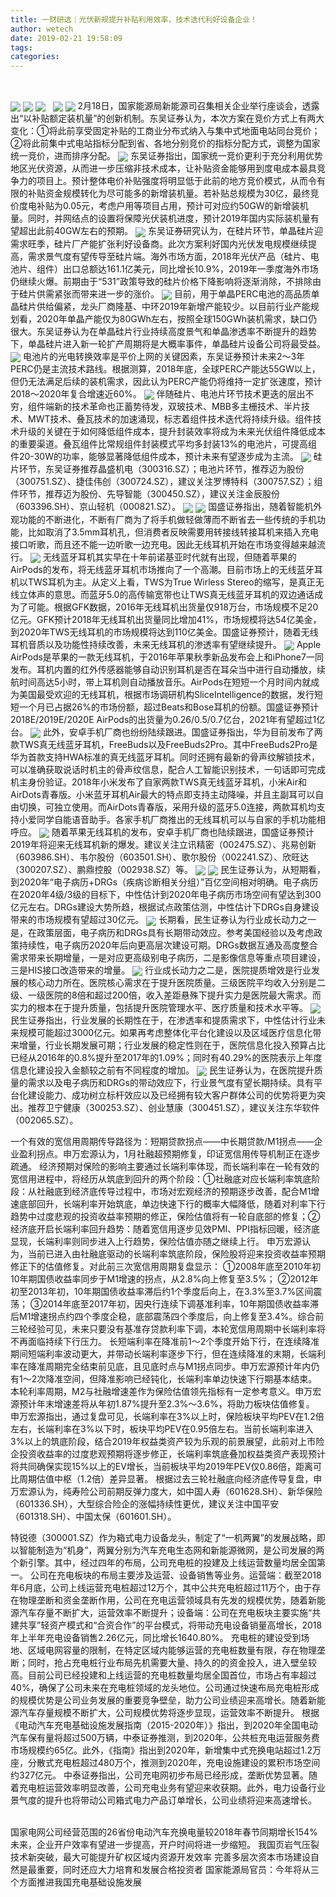 ```yaml
---
title: 一财研选｜光伏新规提升补贴利用效率，技术迭代利好设备企业！
author: wetech
date: 2019-02-21 19:58:09
tags: 
categories: 
---
```

 
<!-- more -->
<img align="center" border="0" src="https://imgcdn.yicai.com/uppics/images/2019/02/e6049397735e3e5d1559f54ecaa77e3a.jpg" />
<img align="center" border="0" src="https://imgcdn.yicai.com/uppics/images/2019/02/96c3bf46b35a62ffbb08edc78544d883.jpg" />

<img align="center" border="0" src="https://imgcdn.yicai.com/uppics/images/2019/02/eeb5288328f305b2b004eae640f1a137.jpg" />
 
<img align="center" border="0" src="https://imgcdn.yicai.com/uppics/images/2019/02/66de444f3f84192c0cc9e053a25a422f.jpg" />

<img align="center" border="0" src="https://imgcdn.yicai.com/uppics/images/2019/02/807d0a1c5e2f263a6e3beb00a3b2c140.jpg" />
2月18日，国家能源局新能源司召集相关企业举行座谈会，透露出“以补贴额定装机量”的创新机制。东吴证券认为，本次方案在竞价方式上有两大变化：①将此前享受固定补贴的工商业分布式纳入与集中式地面电站同台竞价；②将此前集中式电站指标分配到省、各地分别竞价的指标分配方式，调整为国家统一竞价，进而排序分配。
<img align="center" border="0" src="https://imgcdn.yicai.com/uppics/images/2019/02/9cef6925170e2f520d85a723f2909a42.jpg" />
东吴证券指出，国家统一竞价更利于充分利用优势地区光伏资源，从而进一步压缩非技术成本，让补贴资金能够用到度电成本最具竞争力的项目上。预计整体电价补贴强度将明显低于此前的地方竞价模式，从而令有限的补贴资金规模转化为尽可能多的新增装机量。若补贴总规模为30亿，最终竞价度电补贴为0.05元，考虑户用等项目占用，预计可对应约50GW的新增装机量。同时，并网结点的设置将保障光伏装机进度，预计2019年国内实际装机量有望超出此前40GW左右的预期。
<img align="center" border="0" src="https://imgcdn.yicai.com/uppics/images/2019/02/0f399853819e3e710d40a295cbc7810b.jpg" />
东吴证券研究认为，在硅片环节，单晶硅片迎需求旺季，硅片厂产能扩张利好设备商。此次方案利好国内光伏发电规模继续提高，需求景气度有望传导至硅片端。海外市场方面，2018年光伏产品（硅片、电池片、组件）出口总额达161.1亿美元，同比增长10.9%，2019年一季度海外市场仍继续火爆。前期由于“531”政策导致的硅片价格下降影响将逐渐消除，不排除由于硅片供需紧张而带来进一步的涨价。
<img align="center" border="0" src="https://imgcdn.yicai.com/uppics/images/2019/02/ac5f1e6e3eb3cc4f043c46b4554a24a1.jpg" />
目前，用于单晶PERC电池的高品质单晶硅片供给偏紧，龙头厂商隆基、中环2019年新增产能较少。以目前行业产能规划看，2020年单晶产能仅为80GWh左右，按照全球150GWh装机需求，缺口仍很大。东吴证券认为在单晶硅片行业持续高度景气和单晶渗透率不断提升的趋势下，单晶硅片进入新一轮扩产周期将是大概率事件，单晶硅片设备公司将最受益。
<img align="center" border="0" src="https://imgcdn.yicai.com/uppics/images/2019/02/35f02ce9fa0efbd1c09c1c1886b9a3a9.jpg" />
电池片的光电转换效率是平价上网的关键因素，东吴证券预计未来2～3年PERC仍是主流技术路线。根据测算，2018年底，全球PERC产能达55GW以上，但仍无法满足后续的装机需求，因此认为PERC产能仍将维持一定扩张速度，预计2018～2020年复合增速近60%。
<img align="center" border="0" src="https://imgcdn.yicai.com/uppics/images/2019/02/8cd6fc51f507193d08d8bd6dffe38902.jpg" />
伴随硅片、电池片环节技术更迭的层出不穷，组件端新的技术革命也正蓄势待发，双玻技术、MBB多主栅技术、半片技术、MWT技术、叠瓦技术的加速涌现，标志着组件技术迭代将持续升级。组件技术升级的关键在于如何降低组件成本，提升封装效率将成为未来光伏组件降低成本的重要渠道。叠瓦组件比常规组件封装模式平均多封装13%的电池片，可提高组件20-30W的功率，能够显著降低组件成本，预计未来有望逐步成为主流。
<img align="center" border="0" src="https://imgcdn.yicai.com/uppics/images/2019/02/1f276f15d9719063f91951c1017bb57a.jpg" />
硅片环节，东吴证券推荐晶盛机电（300316.SZ）；电池片环节，推荐迈为股份（300751.SZ）、捷佳伟创（300724.SZ），建议关注罗博特科（300757.SZ）；组件环节，推荐迈为股份、先导智能（300450.SZ），建议关注金辰股份（603396.SH）、京山轻机（000821.SZ）。
<img align="center" border="0" src="https://imgcdn.yicai.com/uppics/images/2019/02/5f9ba42e8b23a9d9cd96348cd0bf704e.jpg" />

<img align="center" border="0" src="https://imgcdn.yicai.com/uppics/images/2019/02/e24c4170abead9d5b9168ab2ddbf18e3.jpg" />
国盛证券指出，随着智能机外观功能的不断进化，不断有厂商为了将手机做轻做薄而不断省去一些传统的手机功能，比如取消了3.5mm耳机孔，但消费者反映需要用转接线转接耳机来插入充电接口听歌，而且还不能一边听歌一边充电。因此无线耳机开始在市场变得越来越流行。
<img align="center" border="0" src="https://imgcdn.yicai.com/uppics/images/2019/02/6702c45e592a30ec0b038df7cfe9930d.jpg" />
无线蓝牙耳机其实早在十年前诺基亚时代就有出现，但随着苹果的AirPods的发布，将无线蓝牙耳机市场推向了一个高潮。目前市场上的无线蓝牙耳机以TWS耳机为主。从定义上看，TWS为True Wirless Stereo的缩写，是真正无线立体声的意思。而蓝牙5.0的高传输宽带也让TWS真无线蓝牙耳机的双边通话成为了可能。根据GFK数据，2016年无线耳机出货量仅918万台，市场规模不足20亿元。GFK预计2018年无线耳机出货量同比增加41%，市场规模将达54亿美金，到2020年TWS无线耳机的市场规模将达到110亿美金。国盛证券预计，随着无线耳机音质以及功能性持续改善，未来无线耳机的渗透率有望继续提升。
<img align="center" border="0" src="https://imgcdn.yicai.com/uppics/images/2019/02/8a4654ef79c3845f2368d419ece53c69.jpg" />
Apple AirPods是苹果的一款无线耳机，于2016年苹果秋季新品发布会上和iPhone7一同发布。耳机内置的红外传感器能够自动识别耳机是否在耳朵当中进行自动播放，续航时间高达5小时，带上耳机则自动播放音乐。AirPods在短短一个月时间内就成为美国最受欢迎的无线耳机，根据市场调研机构SliceIntelligence的数据，发行短短一个月已占据26%的市场份额，超过Beats和Bose耳机的份额。国盛证券预计2018E/2019E/2020E AirPods的出货量为0.26/0.5/0.7亿台，2021年有望超过1亿台。
<img align="center" border="0" src="https://imgcdn.yicai.com/uppics/images/2019/02/c93ead61dd60003f5ddbe3630ffb6e76.jpg" />
此外，安卓手机厂商也纷纷陆续跟进。国盛证券指出，华为目前发布了两款TWS真无线蓝牙耳机，FreeBuds以及FreeBuds2Pro。其中FreeBuds2Pro是华为首款支持HWA标准的真无线蓝牙耳机。同时还拥有最新的骨声纹解锁技术，可以准确获取说话时机主的骨声纹信息，配合人工智能识别技术，一句话即可完成机主身份验证。2018年小米发布了自家两款TWS真无线蓝牙耳机，小米Air和AirDots青春版。小米蓝牙耳机Air最大的特点即支持主动降噪，并且主副耳可以自由切换，可独立使用。而AirDots青春版，采用升级的蓝牙5.0连接，两款耳机均支持小爱同学自能语音助手。各家手机厂商推出的无线耳机可以与自家的手机功能相呼应。
<img align="center" border="0" src="https://imgcdn.yicai.com/uppics/images/2019/02/cb7e9ae09435a19d86aa1fbabd04ac53.jpg" />
随着苹果无线耳机的发布，安卓手机厂商也陆续跟进，国盛证券预计2019年将迎来无线耳机新的爆发。建议关注立讯精密（002475.SZ）、兆易创新（603986.SH）、韦尔股份（603501.SH）、歌尔股份（002241.SZ）、欣旺达（300207.SZ）、鹏鼎控股（002938.SZ）等。
<img align="center" border="0" src="https://imgcdn.yicai.com/uppics/images/2019/02/dce82b494ce159a9b281fb952b36dfd0.jpg" />

<img align="center" border="0" src="https://imgcdn.yicai.com/uppics/images/2019/02/6761c5d23361d055da57fcf711da524f.jpg" />
民生证券认为，从短期看，到2020年“电子病历+DRGs（疾病诊断相关分组）”百亿空间相对明确。电子病历在2020年4级/3级的目标下，中性估计到2020年电子病历市场空间有望达到300亿元左右。DRGs建设大势所趋，根据试点政策估测，中性估计下DRGs自身建设带来的市场规模有望超过30亿元。
<img align="center" border="0" src="https://imgcdn.yicai.com/uppics/images/2019/02/8f1e315296784b9aced69a65169900ff.jpg" />
长期看，民生证券认为行业成长动力之一是，在政策层面，电子病历和DRGs具有长期带动效应。参考美国经验以及考虑政策持续性，电子病历2020年后向更高层次建设可期。DRGs数据互通及高度整合需求带来长期增量，一是对应更高级别电子病历，二是影像信息等重点项目建设，三是HIS接口改造带来的增量。
<img align="center" border="0" src="https://imgcdn.yicai.com/uppics/images/2019/02/3d393cc016c5fa2a79ec8bd5eeb9cece.jpg" />
行业成长动力之二是，医院提质增效是行业发展的核心动力所在。医院核心需求在于提升医院质量。三级医院平均收入分别是二级、一级医院的8倍和超过200倍，收入差距悬殊下提升实力是医院最大需求。而实力的根本在于提升质量，包括提升医院管理水平、医疗质量和技术水平等。
<img align="center" border="0" src="https://imgcdn.yicai.com/uppics/images/2019/02/ae36d97fedb2137ed2d744d822a0184e.jpg" />
民生证券指出，行业发展的长期性在于，在渗透率和提质需求下，中性估计行业未来规模可能超过3000亿元。如果再考虑整体化平台化建设以及区域医疗信息化带来增量，行业长期发展可期；行业发展的稳定性则在于，医院信息化投入预算占比已经从2016年的0.8%提升至2017年的1.09%；同时有40.29%的医院表示上年度信息化建设投入金额较之前有不同程度的增加。
<img align="center" border="0" src="https://imgcdn.yicai.com/uppics/images/2019/02/f0f595d212309c5f0242efd94aa17bd3.jpg" />
民生证券认为，在医院提升质量的需求以及电子病历和DRGs的带动效应下，行业景气度有望长期持续。具有平台化建设能力、成功树立标杆效应以及已经拥有较大客户群体公司的优势将更为突出。推荐卫宁健康（300253.SZ）、创业慧康（300451.SZ），建议关注东华软件（002065.SZ）。

一个有效的宽信用周期传导路径为：短期贷款拐点——中长期贷款/M1拐点——企业盈利拐点。申万宏源认为，1月社融超预期修复，印证宽信用传导机制正在逐步疏通。
经济预期对保险的影响主要通过长端利率体现，而长端利率在一轮有效的宽信用进程中，将经历从筑底到回升的两个阶段：①社融底对应长端利率筑底阶段：从社融底到经济底传导过程中，市场对宏观经济的预期逐步改善，配合M1增速底部回升，长端利率开始筑底，单边快速下行的概率大幅降低，随着对利率下行趋势中过度悲观的投资收益率预期的修正，保险估值将有一轮自底部的修复；②经济底开启长端利率回升趋势：随着宽信用逐步见效PMI、PPI指标回暖，经济底显现，长端利率则同步进入上行趋势，保险估值亦随之继续上行。
申万宏源认为，当前已进入由社融底驱动的长端利率筑底阶段，保险股将迎来投资收益率预期修正下的估值修复。对此前三次宽信用周期复盘显示：
①2008年底至2010年初10年期国债收益率同步于M1增速的拐点，从2.8%向上修复至3.5%；
②2012年初至2013年初，10年期国债收益率滞后约1个季度后向上，在3.3%至3.7%区间震荡；
③2014年底至2017年初，因央行连续下调基准利率，10年期国债收益率滞后M1增速拐点约四个季度企稳，底部震荡四个季度后，向上修复至3.4%。综合前三轮经验可见，未来只要没有基准存贷款利率下调，本轮宽信用周期中长端利率将不再面临持续下行压力。
长短端利率在降准前1～2个季度开始下行，在连续降准期间短端利率波动更大，并带动长端利率逐步下行，但在连续降准的末期，长端利率在降准周期完全结束前见底，且见底时点与M1拐点同步。申万宏源预计年内仍有1～2次降准空间，但降准影响已经钝化，长端利率单边快速下行期基本结束。本轮利率周期，M2与社融增速差作为保险估值领先指标有一定参考意义。申万宏源预计年末增速差将从年初1.87%提升至2.3%～3.6%，将助力板块估值修复。
申万宏源指出，通过复盘可见，长端利率在3%以上时，保险板块平均PEV在1.2倍左右，长端利率在3%以下时，板块平均PEV在0.95倍左右。当前长端利率进入3%以上的筑底阶段，结合2019年权益类资产较为乐观的前景展望，此前对上市险企投资收益率的过度悲观预期将逐步修正，长端利率筑底叠加权益类资产表现预计将共同确保实现15%以上的EV增长，当前板块平均2019年PEV仅0.86倍，距离可比周期估值中枢（1.2倍）差异显著。
根据过去三轮社融底向经济底传导复盘，申万宏源认为，纯寿险公司前期反弹力度大，如中国人寿（601628.SH）、新华保险（601336.SH），大型综合险企的涨幅持续性更优，建议关注中国平安（601318.SH）、中国太保（601601.SH）。

特锐德（300001.SZ）作为箱式电力设备龙头，制定了“一机两翼”的发展战略，即以智能制造为“机身”，两翼分别为汽车充电生态网和新能源微网，是公司发展的两个新引擎。其中，经过四年的布局，公司充电桩的投建及上线运营数量均居全国第一。
公司在充电板块的布局主要涉及运营、设备销售等业务。运营端：截至2018年6月底，公司上线运营充电桩超过12万个，其中公共充电桩超过11万个，由于存在物理垄断和资金垄断作用，公司在充电运营领域具有先发的规模优势，随着新能源汽车存量不断扩大，运营效率不断提升；设备端：公司在充电板块主要实施“共建共享”轻资产模式和“合资合作”的平台模式，将带动充电设备销量高增长，2018年上半年充电设备销售2.26亿元，同比增长1640.80%。
充电桩的建设受到场地、区域电网容量的限制，在特定区域内能够运营的充电桩数量有限，存在物理垄断；同时，抢占充电桩行业布局先机需要大量、持久的的资金投入，进入壁垒较高。目前公司已经投建和上线运营的充电桩数量均居全国首位，市场占有率超过40%，确保了公司未来在充电桩领域的龙头地位。公司通过快速布局充电桩形成的规模优势是公司业务发展的重要竞争壁垒，助力公司业绩迎来高增长。随着新能源汽车存量规模不断扩大，公司规模优势将逐步显现，运营效率不断提升。
根据《电动汽车充电基础设施发展指南（2015-2020年）》指出，到2020年全国电动汽车保有量将超过500万辆，中泰证券推测，到2020年，公共桩充电运营服务费市场规模约65亿。此外，《指南》指出到2020年，新增集中式充换电站超过1.2万座，分散式充电桩超过480万个，推测到2020年，充电设施建设的累积市场空间约327亿元。
中泰证券指出，公司充电网初步布局已经形成，垄断优势显著。随着充电桩运营效率明显改善，公司充电业务有望迎来收获期。此外，电力设备行业景气度的提升也将带动公司箱式电力产品订单增长，公司业绩将迎来高速增长。
 
 
 
 
国家电网公司经营范围的26省份电动汽车充换电量较2018年春节同期增长154%
未来，企业开户效率有望进一步提高，开户时间将进一步缩短。
我国页岩气压裂技术新突破，最大可能提升矿权区域内资源开发效率
完善多层次资本市场建设自然是最重要，同时还应大力培育和发展合格投资者
国家能源局官员：今年将从三个方面推进我国充电基础设施发展
